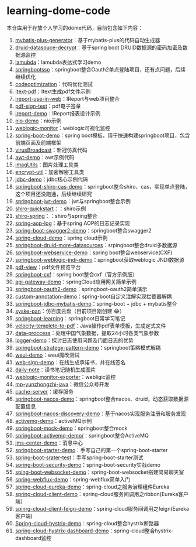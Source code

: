 # learning-dome-code

本仓库用于存放个人学习的dome代码，目前包含如下内容：

1. [mybatis-plus-generator](./mybatis-plus-generator)：基于mybatis-plus的代码自动生成器
2. [druid-datasouce-decrypt](./druid-datasouce-decrypt)：基于spring boot DRUID数据源的密码加密及数据源监控
3. [lamubda](./lamubda)：lamubda表达式学习demo
4. [springbootsso](./springbootsso)：springboot整合Oauth2单点登陆项目，还有点问题，后续继续优化
5. [codeoptimization](./codeoptimization)：代码优化测试
6. [Itext-pdf](./Itext-pdf)：Itext生成pdf文件示例
7. [ireport-use-in-web](./ireport-use-in-web)：IReport与web项目整合
8. [pdf-sign-test](./pdf-sign-test)：pdf电子签章
9. [ireport-demo](./ireport-demo)：IReport报表设计示例
10. [nio-demo](./nio-demo)：nio示例
11. [weblogic-monitor](./weblogic-monitor)：weblogic可视化监控
12. [spring-boot-demo](./spring-boot-demo)：spring boot模板，用于快速构建springboot项目，包含前端页面及前端框架
13. [virusBroadcast](./virusBroadcast)：新冠仿真代码
14. [awt-demo](./awt-demo)：awt示例代码
15. [imagUtils](./imagUtils)：图片处理工具类
16. [encrypt-util](./encrypt-util)：加密解密工具类
17. [jdbc-demo](./jdbc-demo)：jdbc核心示例代码
18. [springboot-shiro-cas-demo](./springboot-shiro-cas-demo)：springboot整合shiro、cas，实现单点登陆，这个项目还没跑通，后续继续研究
19. [springboot-jwt-demo](./springboot-jwt-demo)：jwt与springboot整合示例
20. [shiro-quickstart](./shiro-quickstart)：：shiro示例
21. [shiro-spring](./shiro-spring)：：shiro与spring整合
22. [spring-aop-log](./spring-aop-log)：基于spring AOP的日志记录实现
23. [spring-boot-swagger2-demo](./spring-boot-swagger2-demo)：springboot整合swagger2
24. [spring-cloud-demo](./spring-cloud-demo)：spring cloud示例
25. [springboot-druid-more-datasources](./springboot-druid-more-datasources)：srpingboot整合druid多数据源
26. [springboot-webservice-demo](./springboot-webservice-demo)：spring boot整合webservice(CXF)
27. [springboot-weblogic-jndi-demo](./springboot-weblogic-jndi-demo)：springboot获取weblogic JNDI数据源
28. [pdf-view](./pdf-view)：pdf文件预览平台
29. [springboot-cxf](./springboot-cxf)：spring boot整合cxf（官方示例版）
30. [api-gateway-demo](./api-gateway-demo)：springCloud应用网关简单示例
31. [springboot-oauth2-demo](./springboot-oauth2-demo)：springboot-oauth2简单演示
32. [custom-annotation-demo](./custom-annotation-demo)：spring-boot自定义注解实现拦截器解耦
33. [springboot-jdbc-mybatis-demo](./springboot-jdbc-mybatis-demo)：spring-boot + jdbc + mybatis整合
34. [syske-pan](./syske-pan)：仿百度云盘（目前项目刚创建 :joy:）
35. [springboot-learning](./springboot-learning)：springboot日常学习笔记
36. [velocity-templete-to-pdf](./velocity-templete-to-pdf)：Java操作pdf表单模板，生成定式文件
37. [data-proccess](./data-proccess)：处理中国气象数据，提取24小时各类气象参数
38. [logger-demo](./logger-demo)：探讨日志使用问题及门面日志的优势
39. [springboot-strategy-pattern-demo](./springboot-strategy-pattern-demo)：springboot策略模式解耦
40. [weui-demo](./weui-demo)：weui魔改测试
41. [web-sign-demo](./web-sign-demo)：在线生成承诺书，并在线签名
42. [daily-note](./daily-note)：读书笔记随机生成图片
43. [weblogic-monitor-exporter](./weblogic-monitor-exporter)：webligic监控
44. [mp-yunzhongzhi-java](./mp-yunzhongzhi-java)：微信公众号开发
45. [cache-server](./cache-server)：缓存服务
46. [springboot-nacos-demo](./springboot-nacos-demo)：springboot整合nacos、druid，动态获取数据源配置信息
47. [springboot-nacos-discovery-demo](./springboot-nacos-discovery-demo)：基于nacos实现服务注册和服务发现
48. [activemq-demo](./activemq-demo/)：activeMQ示例
49. [springboot-mock-demo](./springboot-mock-demo)：springboot整合mock
50. [springboot-activemq-demo/](./springboot-activemq-demo/)：springboot整合ActiveMQ
51. [jms-center-demo](./jms-center-demo)：消息中心
52. [springboot-starter-demo](./springboot-starter-demo)：手写自己的第一个spring-boot-starter
53. [spring-boot-srater-test](./spring-boot-srater-test)：手写spring-boot-starter测试
54. [spring-boot-security-demo](./spring-boot-security-demo)：spring-boot-security实战demo
55. [sping-boot-websocket-demo](./sping-boot-websocket-demo)：spring-boot-websocket搭建简易聊天室
56. [spring-webflux-demo](./spring-webflux-demo)：spring-webflux简单入门
57. [spring-cloud-eureka-demo](./spring-cloud-eureka-demo)：spring-cloud之服务治理组件Eureka
58. [spring-cloud-client-demo](./spring-cloud-client-demo/spring-cloud-client-demo)：spring-cloud服务间调用之ribbon(Eureka客户端）
59. [spinrg-cloud-client-feign-demo](./spring-cloud-client-demo/spinrg-cloud-client-feign-demo)：spring-cloud服务间调用之feign(Eureka客户端)
60. [Spring-cloud-hystrix-demo](./Spring-cloud-hystrix-demo)：spring-cloud整合hystrix断路器
61. [spring-cloud-hystrix-dashboard-demo](./spring-cloud-hystrix-dashboard-demo)：spring-cloud整合hystrix-dashboard监控

